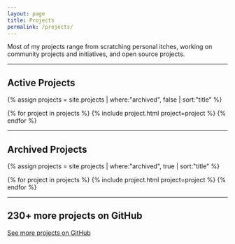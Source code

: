 ```yaml
---
layout: page
title: Projects
permalink: /projects/
---
```


Most of my projects range from scratching personal itches, working on community projects and initiatives, and open source projects.

----

## Active Projects

{% assign projects = site.projects | where:"archived", false | sort:"title" %}
<div class="grid grid-cols-3 gap-4">
{% for project in projects %}
{% include project.html project=project %}
{% endfor %}
</div>

----

## Archived Projects

{% assign projects = site.projects | where:"archived", true | sort:"title" %}
<div class="grid grid-cols-3 gap-4">
{% for project in projects %}
{% include project.html project=project %}
{% endfor %}
</div>

----

## 230+ more projects on GitHub

[See more projects on GitHub](https://github.com/jefftriplett)
